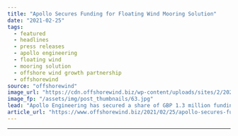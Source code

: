 ```yaml
---
title: "Apollo Secures Funding for Floating Wind Mooring Solution"
date: "2021-02-25"
tags: 
  - featured
  - headlines
  - press releases
  - apollo engineering
  - floating wind
  - mooring solution
  - offshore wind growth partnership
  - offshorewind
source: "offshorewind"
image_url: "https://cdn.offshorewind.biz/wp-content/uploads/sites/2/2021/02/25092003/Apollo-Secures-Funding-for-Floating-Wind-Mooring-Solution.jpg"
image_fp: "/assets/img/post_thumbnails/63.jpg"
lead: "Apollo Engineering has secured a share of GBP 1.3 million funding from the Offshore"
article_url: "https://www.offshorewind.biz/2021/02/25/apollo-secures-funding-for-floating-wind-mooring-solution/"
---
```


---
